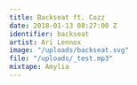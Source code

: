 ```yaml
---
title: Backseat ft. Cozz
date: 2018-01-13 08:27:00 Z
identifier: backseat
artist: Ari Lennox
image: "/uploads/backseat.svg"
file: "/uploads/_test.mp3"
mixtape: Amylia
---
```


